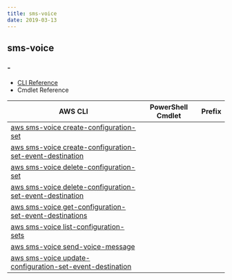 ```yaml
---
title: sms-voice
date: 2019-03-13
---
```


## sms-voice

### -

* [CLI Reference](https://docs.aws.amazon.com/cli/latest/reference/sms-voice/index.html)
* Cmdlet Reference

|AWS CLI|PowerShell Cmdlet|Prefix|
|----|----|:--:|
|[aws sms-voice create-configuration-set](https://docs.aws.amazon.com/cli/latest/reference/sms-voice/create-configuration-set.html)|||
|[aws sms-voice create-configuration-set-event-destination](https://docs.aws.amazon.com/cli/latest/reference/sms-voice/create-configuration-set-event-destination.html)|||
|[aws sms-voice delete-configuration-set](https://docs.aws.amazon.com/cli/latest/reference/sms-voice/delete-configuration-set.html)|||
|[aws sms-voice delete-configuration-set-event-destination](https://docs.aws.amazon.com/cli/latest/reference/sms-voice/delete-configuration-set-event-destination.html)|||
|[aws sms-voice get-configuration-set-event-destinations](https://docs.aws.amazon.com/cli/latest/reference/sms-voice/get-configuration-set-event-destinations.html)|||
|[aws sms-voice list-configuration-sets](https://docs.aws.amazon.com/cli/latest/reference/sms-voice/list-configuration-sets.html)|||
|[aws sms-voice send-voice-message](https://docs.aws.amazon.com/cli/latest/reference/sms-voice/send-voice-message.html)|||
|[aws sms-voice update-configuration-set-event-destination](https://docs.aws.amazon.com/cli/latest/reference/sms-voice/update-configuration-set-event-destination.html)|||

